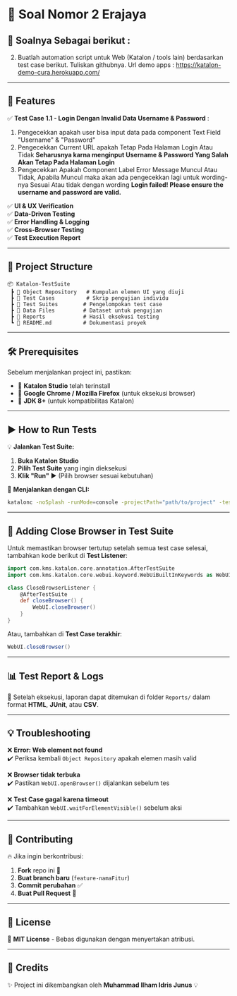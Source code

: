 # 🌟 Soal Nomor 2 Erajaya

## 📌 Soalnya Sebagai berikut : 
2.	Buatlah automation script untuk Web (Katalon / tools lain) berdasarkan test case berikut. Tuliskan githubnya.
Url demo apps : https://katalon-demo-cura.herokuapp.com/


---

## 🚀 Features
✅ **Test Case 1.1 - Login Dengan Invalid Data Username & Password**  : 
1. Pengecekkan apakah user bisa input data pada component Text Field "Username" & "Password"
2. Pengecekkan Current URL apakah Tetap Pada Halaman Login Atau Tidak **Seharusnya karna menginput Username & Password Yang Salah Akan Tetap Pada Halaman Login**
3. Pengecekkan Apakah Component Label Error Message Muncul Atau Tidak, Apabila Muncul maka akan ada pengecekkan lagi untuk wording-nya Sesuai Atau tidak dengan wording **Login failed! Please ensure the username and password are valid.**

✅ **UI & UX Verification**  
✅ **Data-Driven Testing**  
✅ **Error Handling & Logging**  
✅ **Cross-Browser Testing**  
✅ **Test Execution Report**  

---

## 📂 Project Structure
```
📦 Katalon-TestSuite
 ┣ 📂 Object Repository   # Kumpulan elemen UI yang diuji
 ┣ 📂 Test Cases          # Skrip pengujian individu
 ┣ 📂 Test Suites        # Pengelompokan test case
 ┣ 📂 Data Files         # Dataset untuk pengujian
 ┣ 📂 Reports            # Hasil eksekusi testing
 ┗ 📄 README.md          # Dokumentasi proyek
```

---

## 🛠️ Prerequisites
Sebelum menjalankan project ini, pastikan:
- 🔹 **Katalon Studio** telah terinstall
- 🔹 **Google Chrome / Mozilla Firefox** (untuk eksekusi browser)
- 🔹 **JDK 8+** (untuk kompatibilitas Katalon)

---

## ▶️ How to Run Tests
💡 **Jalankan Test Suite:**
1. **Buka Katalon Studio**
2. **Pilih Test Suite** yang ingin dieksekusi
3. **Klik "Run"** ▶️ (Pilih browser sesuai kebutuhan)

📌 **Menjalankan dengan CLI:**
```bash
katalonc -noSplash -runMode=console -projectPath="path/to/project" -testSuitePath="Test Suites/Suite_Name" -browserType="Chrome"
```

---

## 📜 Adding Close Browser in Test Suite
Untuk memastikan browser tertutup setelah semua test case selesai, tambahkan kode berikut di **Test Listener**:

```groovy
import com.kms.katalon.core.annotation.AfterTestSuite
import com.kms.katalon.core.webui.keyword.WebUiBuiltInKeywords as WebUI

class CloseBrowserListener {
    @AfterTestSuite
    def closeBrowser() {
        WebUI.closeBrowser()
    }
}
```

Atau, tambahkan di **Test Case terakhir**:
```groovy
WebUI.closeBrowser()
```

---

## 📊 Test Report & Logs
📌 Setelah eksekusi, laporan dapat ditemukan di folder `Reports/` dalam format **HTML**, **JUnit**, atau **CSV**.

---

## 💡 Troubleshooting
❌ **Error: Web element not found**  
✔️ Periksa kembali `Object Repository` apakah elemen masih valid

❌ **Browser tidak terbuka**  
✔️ Pastikan `WebUI.openBrowser()` dijalankan sebelum tes

❌ **Test Case gagal karena timeout**  
✔️ Tambahkan `WebUI.waitForElementVisible()` sebelum aksi

---

## 🤝 Contributing
🔥 Jika ingin berkontribusi:
1. **Fork** repo ini 🍴
2. **Buat branch baru** (`feature-namaFitur`)
3. **Commit perubahan** ✅
4. **Buat Pull Request** 🚀

---

## 📝 License
📄 **MIT License** - Bebas digunakan dengan menyertakan atribusi.

---

## 🙌 Credits
✨ Project ini dikembangkan oleh **Muhammad Ilham Idris Junus** 💡

